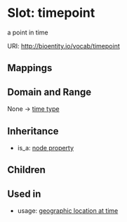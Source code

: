 # Slot: timepoint


a point in time

URI: http://bioentity.io/vocab/timepoint
## Mappings

## Domain and Range

None -> [time type](TimeType.md)
## Inheritance

 *  is_a: [node property](node_property.md)
## Children

## Used in

 *  usage: [geographic location at time](GeographicLocationAtTime.md)
